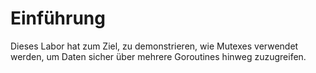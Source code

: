 # Einführung

Dieses Labor hat zum Ziel, zu demonstrieren, wie Mutexes verwendet werden, um Daten sicher über mehrere Goroutines hinweg zuzugreifen.
